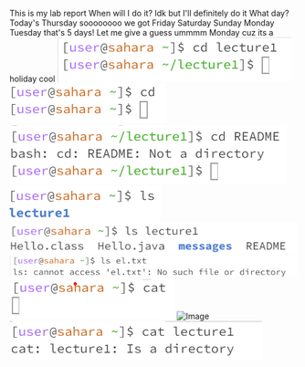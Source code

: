 This is my lab report
When will I do it?
Idk but I'll definitely do it
What day?
Today's Thursday
soooooooo
we got
Friday
Saturday
Sunday
Monday
Tuesday
that's 5 days!
Let me give a guess
ummmm
Monday
cuz its a holiday
cool
![Image](cdwitharg.png)
![Image](cdwnoarg.png)
![Image](cdwithfile.png)
![Image](lswnoarg.png)
![Image](lswfolder.png)
![Image](lswfile.png)
![Image](catwnoarg.png)
![Image](catithfile.png)
![Image](catwfolder.png)
